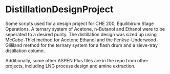 # DistillationDesignProject

Some scripts used for a design project for CHE 200, Equilibirum Stage Operations. A ternary system of Acetone, n-Butanol and Ethanol were to be seperated to a desired purity. The distillation design was sized up using McCabe-Thiel method for Acetone Ethanol and the Fenkse-Underwood-Gilliland method for the ternary system for a flash drum and a sieve-tray distillation column.

Additionally, some other ASPEN Plus files are in the repo from other projects, including LNG process design and amine extraction.
